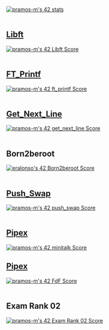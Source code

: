 <body>
  <div>
    <div>
     <a href="https://github.com/JaeSeoKim/badge42">
	     <img src="https://badge42.vercel.app/api/v2/clh7v53ya001608l7laa95dsn/stats?cursusId=21&coalitionId=205" alt="pramos-m's 42 stats" /></a>
      </a>
    </div>	
    </br>
    <div>
      <h2><a id="libft" href="https://github.com/pramos-m/Libft" target="_blank">Libft</a></h2>
    </div>
    <div>
      <a href="https://github.com/JaeSeoKim/badge42"><img src="https://badge42.vercel.app/api/v2/clh7v53ya001608l7laa95dsn/project/2784187" alt="pramos-m's 42 Libft Score" /></a>
    </div>
    </br>
    <div>
      <h2><a id="ft_printf" href="https://github.com/eralonso/FT_Printf" target="_blank">FT_Printf</a></h2>
    </div>
    <div>
	<a href="https://github.com/JaeSeoKim/badge42">
		<img src="https://badge42.vercel.app/api/v2/clh7v53ya001608l7laa95dsn/project/2834025" alt="pramos-m's 42 ft_printf Score" />
	</a>
    </div>
    </br>
    <div>
      <h2><a id="get_next_line" href="https://github.com/eralonso/Get_Next_Line" target="_blank">Get_Next_Line</a></h2>
    </div>
    <div>
      <a href="https://github.com/JaeSeoKim/badge42">
	      <img src="https://badge42.vercel.app/api/v2/clh7v53ya001608l7laa95dsn/project/2844277" alt="pramos-m's 42 get_next_line Score" />
	</a>
    </div>
    </br>
    <div>
      <h2>Born2beroot</h2>
    </div>
    <div>
      <a href="https://github.com/JaeSeoKim/badge42">
        <img src="https://badge42.vercel.app/api/v2/cl9gs40hi00540hl4ml1s4fw0/project/2877240" alt="eralonso's 42 Born2beroot Score" />
      </a>
    </div>
    </br>
    <div>
      <h2><a id="push_swap" href="https://github.com/eralonso/Push_Swap" target="_blank">Push_Swap</a></h2>
    </div>
    <div>
      <a href="https://github.com/JaeSeoKim/badge42">
	      <img src="https://badge42.vercel.app/api/v2/clh7v53ya001608l7laa95dsn/project/2904667" alt="pramos-m's 42 push_swap Score" />
	</a>
    </div>
    </br>
    <div>
      <h2><a id="minitalk" href="https://github.com/eralonso/Pipex" target="_blank">Pipex</a></h2>
    </div>
    <div>
     <a href="https://github.com/JaeSeoKim/badge42">
	     <img src="https://badge42.vercel.app/api/v2/clh7v53ya001608l7laa95dsn/project/2912316" alt="pramos-m's 42 minitalk Score" />
	</a>
    </div>
    <div>
      <h2><a id="FdF" href="https://github.com/eralonso/Pipex" target="_blank">Pipex</a></h2>
    </div>
    <div>
     <a href="https://github.com/JaeSeoKim/badge42">
	     <img src="https://badge42.vercel.app/api/v2/clh7v53ya001608l7laa95dsn/project/2977739" alt="pramos-m's 42 FdF Score" /></a>
	</a>
    </div>
    </br>
    <div>
      <h2>Exam Rank 02</h2>
    </div>
    <div>
      <a href="https://github.com/JaeSeoKim/badge42">
	      <img src="https://badge42.vercel.app/api/v2/clh7v53ya001608l7laa95dsn/project/2841971" alt="pramos-m's 42 Exam Rank 02 Score" />
	</a>
    </div>
    </br>
  </div>
</body>
<!--
**pramos-m/pramos-m** is a ✨ _special_ ✨ repository because its `README.md` (this file) appears on your GitHub profile.
<div>
      <h2>Exam Rank 03</h2>
    </div>
    <div>
      <a href="https://github.com/JaeSeoKim/badge42">
        <img src="https://badge42.vercel.app/api/v2/cl9gs40hi00540hl4ml1s4fw0/project/2903404" alt="eralonso's 42 Exam Rank 03 Score" />
      </a>
    </div>
Here are some ideas to get you started:

- 🔭 I’m currently working on ...
- 🌱 I’m currently learning ...
- 👯 I’m looking to collaborate on ...
- 🤔 I’m looking for help with ...
- 💬 Ask me about ...
- 📫 How to reach me: ...
- 😄 Pronouns: ...
- ⚡ Fun fact: ...
-->

